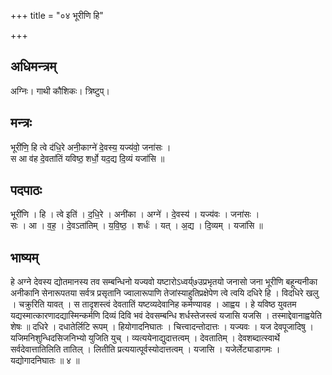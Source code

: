 +++
title = "०४ भूरीणि हि"

+++
## अधिमन्त्रम्
अग्निः। गाथी कौशिकः। त्रिष्टुप्।

## मन्त्रः
भूरी॑णि॒ हि त्वे द॑धि॒रे अनी॒काग्ने॑ दे॒वस्य॒ यज्य॑वो॒ जना॑सः ।  
स आ व॑ह दे॒वता॑तिं यविष्ठ॒ शर्धो॒ यद॒द्य दि॒व्यं यजा॑सि ॥

## पदपाठः
भूरी॑णि । हि । त्वे इति॑ । द॒धि॒रे । अनी॑का । अग्ने॑ । दे॒वस्य॑ । यज्य॑वः । जना॑सः ।  
सः । आ । व॒ह॒ । दे॒वऽता॑तिम् । य॒वि॒ष्ठ॒ । शर्धः॑ । यत् । अ॒द्य । दि॒व्यम् । यजा॑सि ॥

## भाष्यम्
हे अग्ने देवस्य द्योतमानस्य तव सम्बन्धिनो यज्यवो यष्टारोऽध्वर्य्७उप्रभृतयो जनासो जना भूरीणि बहून्यनीका अनीकानि सेनारूपतया सर्वत्र प्रसृतानि ज्वालारूपाणि तेजांस्याहुतिप्रक्षेपेण त्वे त्वयि दधिरे हि । विदधिरे खलु । चक्रुरिति यावत् । स तादृशस्त्वं देवतातिं यष्टव्यदेवानिह कर्मण्यावह । आह्वय । हे यविष्ठ युवतम यद्यस्मात्कारणादद्यास्मिन्कर्मणि दिव्यं दिवि भवं देवसम्बन्धि शर्धस्तेजस्त्वं यजासि यजसि । तस्माद्देवानाह्वयेति शेषः ॥ दधिरे । दधातेर्लिटि रूपम् । हियोगादनिघातः । चित्त्वादन्तोदात्तः । यज्यवः । यज देवपूजादिषु । यजिमनिशुन्धिदसिजनिभ्यो युजिति युच् । व्यत्ययेनाद्युदात्तत्वम् । देवतातिम् । देवशब्दात्स्वार्थे सर्वदेवात्तातिलिति तातिल् । लितीति प्रत्ययात्पूर्वस्योदात्तत्वम् । यजासि । यजेर्लेट्याडागमः । यद्योगादनिघातः ॥ ४ ॥